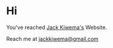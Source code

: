 # Hi
You've reached [Jack Kiwema's](https://jackkiwema.com) Website.

Reach me at [jackkiwema@gmail.com](mailto:jackkiwema@gmail.com)
